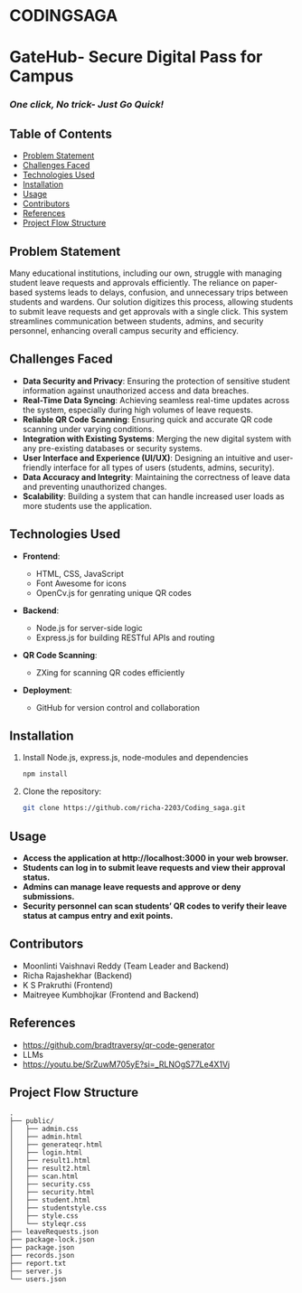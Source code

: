 # CODINGSAGA
# GateHub- Secure Digital Pass for Campus
### *One click, No trick- Just Go Quick!*

## Table of Contents
- [Problem Statement](#problem-statement)
- [Challenges Faced](#challenges-faced)
- [Technologies Used](#technologies-used)
- [Installation](#installation)
- [Usage](#usage)
- [Contributors](#contributors)
- [References](#referrences)
- [Project Flow Structure](#project-flow-structure)

## Problem Statement
Many educational institutions, including our own, struggle with managing student leave requests and approvals efficiently. The reliance on paper-based systems leads to delays, confusion, and unnecessary trips between students and wardens. Our solution digitizes this process, allowing students to submit leave requests and get approvals with a single click. This system streamlines communication between students, admins, and security personnel, enhancing overall campus security and efficiency.

## Challenges Faced
- **Data Security and Privacy**: Ensuring the protection of sensitive student information against unauthorized access and data breaches.
- **Real-Time Data Syncing**: Achieving seamless real-time updates across the system, especially during high volumes of leave requests.
- **Reliable QR Code Scanning**: Ensuring quick and accurate QR code scanning under varying conditions.
- **Integration with Existing Systems**: Merging the new digital system with any pre-existing databases or security systems.
- **User Interface and Experience (UI/UX)**: Designing an intuitive and user-friendly interface for all types of users (students, admins, security).
- **Data Accuracy and Integrity**: Maintaining the correctness of leave data and preventing unauthorized changes.
- **Scalability**: Building a system that can handle increased user loads as more students use the application.

## Technologies Used
- **Frontend**: 
  - HTML, CSS, JavaScript
  - Font Awesome for icons
  - OpenCv.js for genrating unique QR codes 

- **Backend**: 
  - Node.js for server-side logic
  - Express.js for building RESTful APIs and routing

- **QR Code Scanning**:
  - ZXing for scanning QR codes efficiently

- **Deployment**:
  - GitHub for version control and collaboration
 
 ## Installation
1. Install Node.js, express.js, node-modules and dependencies
   ```bash
   npm install
2. Clone the repository:
   ```bash
   git clone https://github.com/richa-2203/Coding_saga.git

## Usage
- **Access the application at http://localhost:3000 in your web browser.**
- **Students can log in to submit leave requests and view their approval status.**
- **Admins can manage leave requests and approve or deny submissions.**
- **Security personnel can scan students’ QR codes to verify their leave status at campus entry and exit points.**

## Contributors
- Moonlinti Vaishnavi Reddy (Team Leader and Backend)
- Richa Rajashekhar (Backend)
- K S Prakruthi (Frontend)
- Maitreyee Kumbhojkar (Frontend and Backend) 

## References
- https://github.com/bradtraversy/qr-code-generator
- LLMs
- https://youtu.be/SrZuwM705yE?si=_RLNOgS77Le4X1Vj

## Project Flow Structure 

```plaintext
.
├── public/
│   ├── admin.css
│   ├── admin.html
│   ├── generateqr.html
│   ├── login.html
│   ├── result1.html
│   ├── result2.html
│   ├── scan.html
│   ├── security.css
│   ├── security.html
│   ├── student.html
│   ├── studentstyle.css
│   ├── style.css
│   └── styleqr.css
├── leaveRequests.json
├── package-lock.json
├── package.json
├── records.json
├── report.txt
├── server.js
└── users.json

